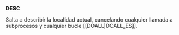**DESC**

Salta a describir la localidad actual, cancelando cualquier llamada a subprocesos y cualquier bucle [[DOALL|DOALL_ES]].
